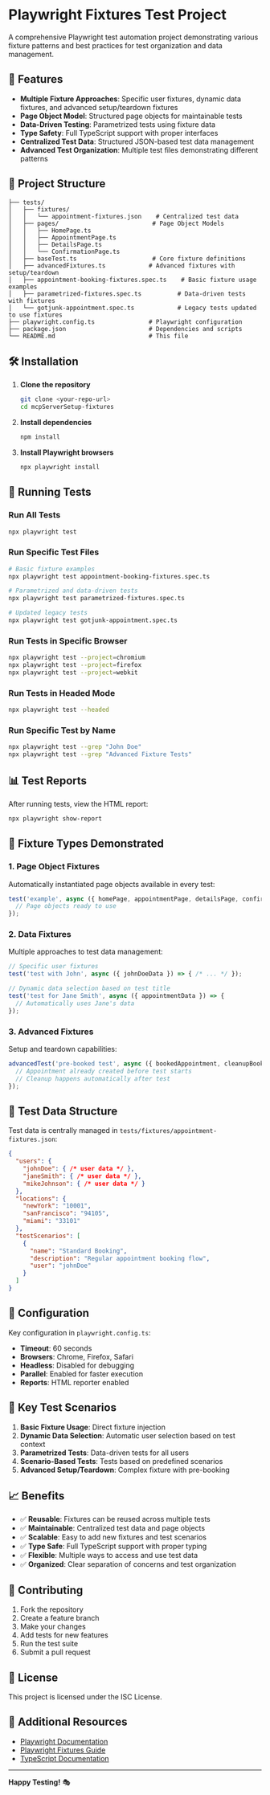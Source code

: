 # Playwright Fixtures Test Project

A comprehensive Playwright test automation project demonstrating various fixture patterns and best practices for test organization and data management.

## 🚀 Features

- **Multiple Fixture Approaches**: Specific user fixtures, dynamic data fixtures, and advanced setup/teardown fixtures
- **Page Object Model**: Structured page objects for maintainable tests
- **Data-Driven Testing**: Parametrized tests using fixture data
- **Type Safety**: Full TypeScript support with proper interfaces
- **Centralized Test Data**: Structured JSON-based test data management
- **Advanced Test Organization**: Multiple test files demonstrating different patterns

## 📁 Project Structure

```
├── tests/
│   ├── fixtures/
│   │   └── appointment-fixtures.json    # Centralized test data
│   ├── pages/                          # Page Object Models
│   │   ├── HomePage.ts
│   │   ├── AppointmentPage.ts
│   │   ├── DetailsPage.ts
│   │   └── ConfirmationPage.ts
│   ├── baseTest.ts                     # Core fixture definitions
│   ├── advancedFixtures.ts            # Advanced fixtures with setup/teardown
│   ├── appointment-booking-fixtures.spec.ts    # Basic fixture usage examples
│   ├── parametrized-fixtures.spec.ts          # Data-driven tests with fixtures
│   └── gotjunk-appointment.spec.ts            # Legacy tests updated to use fixtures
├── playwright.config.ts               # Playwright configuration
├── package.json                       # Dependencies and scripts
└── README.md                          # This file
```

## 🛠️ Installation

1. **Clone the repository**
   ```bash
   git clone <your-repo-url>
   cd mcpServerSetup-fixtures
   ```

2. **Install dependencies**
   ```bash
   npm install
   ```

3. **Install Playwright browsers**
   ```bash
   npx playwright install
   ```

## 🧪 Running Tests

### Run All Tests
```bash
npx playwright test
```

### Run Specific Test Files
```bash
# Basic fixture examples
npx playwright test appointment-booking-fixtures.spec.ts

# Parametrized and data-driven tests
npx playwright test parametrized-fixtures.spec.ts

# Updated legacy tests
npx playwright test gotjunk-appointment.spec.ts
```

### Run Tests in Specific Browser
```bash
npx playwright test --project=chromium
npx playwright test --project=firefox
npx playwright test --project=webkit
```

### Run Tests in Headed Mode
```bash
npx playwright test --headed
```

### Run Specific Test by Name
```bash
npx playwright test --grep "John Doe"
npx playwright test --grep "Advanced Fixture Tests"
```

## 📊 Test Reports

After running tests, view the HTML report:
```bash
npx playwright show-report
```

## 🎯 Fixture Types Demonstrated

### 1. Page Object Fixtures
Automatically instantiated page objects available in every test:
```typescript
test('example', async ({ homePage, appointmentPage, detailsPage, confirmationPage }) => {
  // Page objects ready to use
});
```

### 2. Data Fixtures
Multiple approaches to test data management:
```typescript
// Specific user fixtures
test('test with John', async ({ johnDoeData }) => { /* ... */ });

// Dynamic data selection based on test title
test('test for Jane Smith', async ({ appointmentData }) => { 
  // Automatically uses Jane's data
});
```

### 3. Advanced Fixtures
Setup and teardown capabilities:
```typescript
advancedTest('pre-booked test', async ({ bookedAppointment, cleanupBooking }) => {
  // Appointment already created before test starts
  // Cleanup happens automatically after test
});
```

## 📝 Test Data Structure

Test data is centrally managed in `tests/fixtures/appointment-fixtures.json`:

```json
{
  "users": {
    "johnDoe": { /* user data */ },
    "janeSmith": { /* user data */ },
    "mikeJohnson": { /* user data */ }
  },
  "locations": {
    "newYork": "10001",
    "sanFrancisco": "94105",
    "miami": "33101"
  },
  "testScenarios": [
    {
      "name": "Standard Booking",
      "description": "Regular appointment booking flow",
      "user": "johnDoe"
    }
  ]
}
```

## 🔧 Configuration

Key configuration in `playwright.config.ts`:
- **Timeout**: 60 seconds
- **Browsers**: Chrome, Firefox, Safari
- **Headless**: Disabled for debugging
- **Parallel**: Enabled for faster execution
- **Reports**: HTML reporter enabled

## 🧩 Key Test Scenarios

1. **Basic Fixture Usage**: Direct fixture injection
2. **Dynamic Data Selection**: Automatic user selection based on test context
3. **Parametrized Tests**: Data-driven tests for all users
4. **Scenario-Based Tests**: Tests based on predefined scenarios
5. **Advanced Setup/Teardown**: Complex fixture with pre-booking

## 📈 Benefits

- ✅ **Reusable**: Fixtures can be reused across multiple tests
- ✅ **Maintainable**: Centralized test data and page objects
- ✅ **Scalable**: Easy to add new fixtures and test scenarios
- ✅ **Type Safe**: Full TypeScript support with proper typing
- ✅ **Flexible**: Multiple ways to access and use test data
- ✅ **Organized**: Clear separation of concerns and test organization

## 🤝 Contributing

1. Fork the repository
2. Create a feature branch
3. Make your changes
4. Add tests for new features
5. Run the test suite
6. Submit a pull request

## 📄 License

This project is licensed under the ISC License.

## 🔗 Additional Resources

- [Playwright Documentation](https://playwright.dev/)
- [Playwright Fixtures Guide](https://playwright.dev/docs/test-fixtures)
- [TypeScript Documentation](https://www.typescriptlang.org/)

---

**Happy Testing!** 🎭
